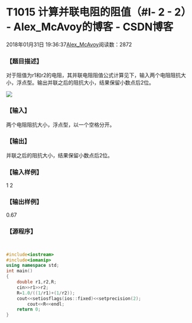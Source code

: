 # T1015 计算并联电阻的阻值（#Ⅰ- 2 - 2） - Alex_McAvoy的博客 - CSDN博客





2018年01月31日 19:36:37[Alex_McAvoy](https://me.csdn.net/u011815404)阅读数：2872








### 【题目描述】

对于阻值为r1和r2的电阻，其并联电阻阻值公式计算见下，输入两个电阻阻抗大小，浮点型。输出并联之后的阻抗大小，结果保留小数点后2位。

![](https://img-blog.csdn.net/20180129170956458?watermark/2/text/aHR0cDovL2Jsb2cuY3Nkbi5uZXQvdTAxMTgxNTQwNA==/font/5a6L5L2T/fontsize/400/fill/I0JBQkFCMA==/dissolve/70/gravity/SouthEast)


### 【输入】


两个电阻阻抗大小，浮点型，以一个空格分开。




### 【输出】


并联之后的阻抗大小，结果保留小数点后2位。


### 【输入样例】

1 2

### 【输出样例】

0.67

### 【源程序】


```cpp

```

```cpp

```

```cpp
#include<iostream>
#include<iomanip>
using namespace std;
int main()
{ 
	double r1,r2,R;
	cin>>r1>>r2;
	R=1.0/((1/r1)+(1/r2));
	cout<<setiosflags(ios::fixed)<<setprecision(2);
        cout<<R<<endl;
  	return 0;
}
```




